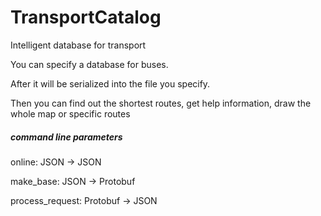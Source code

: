 # TransportCatalog
Intelligent database for transport

You can specify a database for buses.

After it will be serialized into the file you specify.

Then you can find out the shortest routes, get help information, draw the whole map or specific routes

##### command line parameters
online: JSON -> JSON

make_base: JSON -> Protobuf

process_request: Protobuf -> JSON
